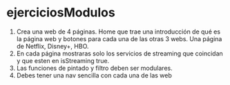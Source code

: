 # ejerciciosModulos

1. Crea una web de 4 páginas. Home que trae una introducción de qué es la página
web y botones para cada una de las otras 3 webs. Una página de Netflix, Disney+,
HBO.
2. En cada página mostraras solo los servicios de streaming que coincidan y que esten
en isStreaming true.
3. Las funciones de pintado y filtro deben ser modulares.
4. Debes tener una nav sencilla con cada una de las web
